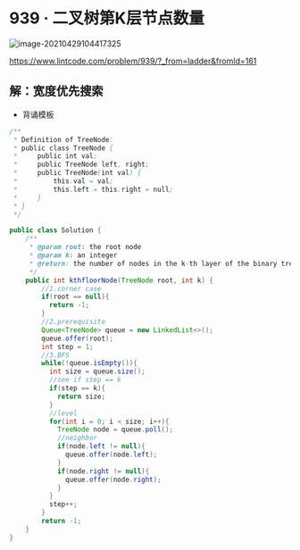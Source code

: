 # 939 · 二叉树第K层节点数量

![image-20210429104417325](https://raw.githubusercontent.com/TWDH/Leetcode-From-Zero/pictures/img/image-20210429104417325.png)

https://www.lintcode.com/problem/939/?_from=ladder&fromId=161

## 解：宽度优先搜索

* 背诵模板

```java
/**
 * Definition of TreeNode:
 * public class TreeNode {
 *     public int val;
 *     public TreeNode left, right;
 *     public TreeNode(int val) {
 *         this.val = val;
 *         this.left = this.right = null;
 *     }
 * }
 */

public class Solution {
    /**
     * @param root: the root node
     * @param k: an integer
     * @return: the number of nodes in the k-th layer of the binary tree
     */
    public int kthfloorNode(TreeNode root, int k) {
        //1.corner case
        if(root == null){
          return -1;
        }
        //2.prerequisite
        Queue<TreeNode> queue = new LinkedList<>();
        queue.offer(root);
        int step = 1;
        //3.BFS
        while(!queue.isEmpty()){
          int size = queue.size();
          //see if step == k
          if(step == k){
            return size;
          }
          //level
          for(int i = 0; i < size; i++){
            TreeNode node = queue.poll();
            //neighbor
            if(node.left != null){
              queue.offer(node.left);
            }
            if(node.right != null){
              queue.offer(node.right);
            }
          }
          step++;
        }
        return -1;
    }
}
```

